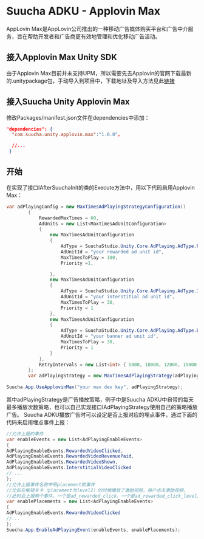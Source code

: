 <!--
 * @Date: 2023-09-12 14:27:51
 * @LastEditors: Xiequan
 * @LastEditTime: 2023-09-12 14:27:59
 * @FilePath: \Suucha.Unity.Applovin.Max\Packages\com.suucha.unity.applovin.max\README.md
 * @Author: Xiequan
-->
# Suucha ADKU - Applovin Max
AppLovin Max是AppLovin公司推出的一种移动广告媒体购买平台和广告中介服务，旨在帮助开发者和广告商更有效地管理和优化移动广告活动。

## 接入Applovin Max Unity SDK
由于Applovin Max目前并未支持UPM，所以需要先去Applovin的官网下载最新的.unitypackage包，手动导入到项目中，下载地址及导入方法见此[链接](https://dash.applovin.com/documentation/mediation/unity/getting-started/integration)

## 接入Suucha Unity Applovin Max
修改Packages/manifest.json文件在dependencies中添加：
``` json
"dependencies": {
  "com.suucha.unity.applovin.max":"1.0.0"，

  //...
 }
```

## 开始

在实现了接口IAfterSuuchaInit的类的Execute方法中，用以下代码启用Applovin Max：
``` csharp
var adPlayingConfig = new MaxTimesAdPlayingStrategyConfiguration()
        {
            RewardedMaxTimes = 60,
            AdUnits = new List<MaxTimesAdUnitConfiguration>
            {
                new MaxTimesAdUnitConfiguration
                {
                    AdType = SuuchaStudio.Unity.Core.AdPlaying.AdType.Rewarded,
                    AdUnitId = "your rewarded ad unit id",
                    MaxTimesToPlay = 100,
                    Priority =1,

                },
                new MaxTimesAdUnitConfiguration
                {
                    AdType = SuuchaStudio.Unity.Core.AdPlaying.AdType.Interstitial,
                    AdUnitId = "your interstitial ad unit id",
                    MaxTimesToPlay = 30,
                    Priority = 1
                },
                new MaxTimesAdUnitConfiguration
                {
                    AdType = SuuchaStudio.Unity.Core.AdPlaying.AdType.Banner,
                    AdUnitId = "your banner ad unit id",
                    MaxTimesToPlay = 30,
                    Priority = 1
                }
            },
            RetryIntervals = new List<int> { 5000, 10000, 12000, 15000 }
        };
        var adPlayingStrategy = new MaxTimesAdPlayingStrategy(adPlayingConfig);
        
Suucha.App.UseApplovinMax("your max dev key", adPlayingStrategy);
```
其中adPlayingStrategy是广告播放策略，例子中是Suucha ADKU中自带的每天最多播放次数策略，也可以自己实现接口IAdPlayingStrategy使用自己的策略播放广告。
Suucha ADKU播放广告时可以设定是否上报对应的埋点事件，通过下面的代码来启用埋点事件上报：
``` csharp
//允许上报的事件
var enableEvents = new List<AdPlayingEnableEvents>
{
AdPlayingEnableEvents.RewardedVideoClicked,
AdPlayingEnableEvents.RewardedVideoRevenuePaid,
AdPlayingEnableEvents.RewardedVideoShown,
AdPlayingEnableEvents.InterstitialVideoClicked
// ...
};
//允许上报事件名称中带placement的事件
//比如在解锁关卡（placement为level2）的时候播放了激励视频，用户点击激励视频，
//此时会上报两个事件，一个是ad_rewarded_click，一个是ad_rewarded_click_level2
var enablePlacements = new List<AdPlayingEnableEvents>
{
AdPlayingEnableEvents.RewardedVideoClicked
//...
};
Suucha.App.EnableAdPlayingEvent(enableEvents, enablePlacements);
```